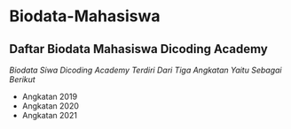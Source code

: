 Biodata-Mahasiswa
==
Daftar Biodata Mahasiswa Dicoding Academy
--
*Biodata Siwa Dicoding Academy Terdiri Dari Tiga Angkatan Yaitu Sebagai Berikut*
- Angkatan 2019
- Angkatan 2020
- Angkatan 2021
